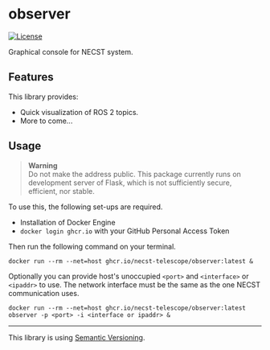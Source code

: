# observer

[![License](https://img.shields.io/badge/license-MIT-blue.svg?label=License&style=flat-square)](https://github.com/necst-telescope/observer/blob/main/LICENSE)

Graphical console for NECST system.

## Features

This library provides:

- Quick visualization of ROS 2 topics.
- More to come...

## Usage

> **Warning**  
> Do not make the address public. This package currently runs on development server of
> Flask, which is not sufficiently secure, efficient, nor stable.

To use this, the following set-ups are required.

- Installation of Docker Engine
- `docker login ghcr.io` with your GitHub Personal Access Token

Then run the following command on your terminal.

```shell
docker run --rm --net=host ghcr.io/necst-telescope/observer:latest &
```

Optionally you can provide host's unoccupied `<port>` and `<interface>` or `<ipaddr>` to
use. The network interface must be the same as the one NECST communication uses.

```shell
docker run --rm --net=host ghcr.io/necst-telescope/observer:latest observer -p <port> -i <interface or ipaddr> &
```

---

This library is using [Semantic Versioning](https://semver.org).
